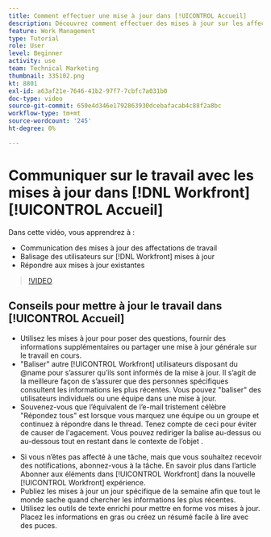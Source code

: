 ```yaml
---
title: Comment effectuer une mise à jour dans [!UICONTROL Accueil]
description: Découvrez comment effectuer des mises à jour sur les affectations de travail et répondre aux mises à jour existantes. Balise [!DNL Workfront] dans les mises à jour afin qu’ils soient informés de la communication.
feature: Work Management
type: Tutorial
role: User
level: Beginner
activity: use
team: Technical Marketing
thumbnail: 335102.png
kt: 8801
exl-id: a63af21e-7646-41b2-97f7-7cbfc7a031b0
doc-type: video
source-git-commit: 650e4d346e1792863930dcebafacab4c88f2a8bc
workflow-type: tm+mt
source-wordcount: '245'
ht-degree: 0%

---
```


# Communiquer sur le travail avec les mises à jour dans [!DNL Workfront] [!UICONTROL Accueil]

Dans cette vidéo, vous apprendrez à :

* Communication des mises à jour des affectations de travail
* Balisage des utilisateurs sur [!DNL Workfront] mises à jour
* Répondre aux mises à jour existantes

>[!VIDEO](https://video.tv.adobe.com/v/335102/?quality=12&learn=on)

## Conseils pour mettre à jour le travail dans [!UICONTROL Accueil]

* Utilisez les mises à jour pour poser des questions, fournir des informations supplémentaires ou partager une mise à jour générale sur le travail en cours.
* &quot;Baliser&quot; autre [!UICONTROL Workfront] utilisateurs disposant du @name pour s’assurer qu’ils sont informés de la mise à jour. Il s’agit de la meilleure façon de s’assurer que des personnes spécifiques consultent les informations les plus récentes. Vous pouvez &quot;baliser&quot; des utilisateurs individuels ou une équipe dans une mise à jour.
* Souvenez-vous que l’équivalent de l’e-mail tristement célèbre &quot;Répondez tous&quot; est lorsque vous marquez une équipe ou un groupe et continuez à répondre dans le thread. Tenez compte de ceci pour éviter de causer de l&#39;agacement. Vous pouvez rediriger la balise au-dessus ou au-dessous tout en restant dans le contexte de l’objet .

<!---
paragraph below needs a hyperlink to an article
--->

* Si vous n’êtes pas affecté à une tâche, mais que vous souhaitez recevoir des notifications, abonnez-vous à la tâche. En savoir plus dans l’article Abonner aux éléments dans [!UICONTROL Workfront] dans la nouvelle [!UICONTROL Workfront] expérience.
* Publiez les mises à jour un jour spécifique de la semaine afin que tout le monde sache quand chercher les informations les plus récentes.
* Utilisez les outils de texte enrichi pour mettre en forme vos mises à jour. Placez les informations en gras ou créez un résumé facile à lire avec des puces.

<!---
learn more URLs
--->
